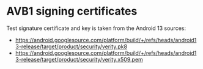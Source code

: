 # AVB1 signing certificates

Test signature certificate and key is taken from the Android 13 sources:
- https://android.googlesource.com/platform/build/+/refs/heads/android13-release/target/product/security/verity.pk8
- https://android.googlesource.com/platform/build/+/refs/heads/android13-release/target/product/security/verity.x509.pem